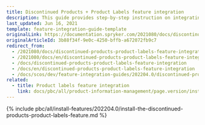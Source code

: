 ```yaml
---
title: Discontinued Products + Product Labels feature integration
description: This guide provides step-by-step instruction on integrating Discontinued Products + Product Labels feature into a Spryker-based project.
last_updated: Jun 16, 2021
template: feature-integration-guide-template
originalLink: https://documentation.spryker.com/2021080/docs/discontinued-products-product-labels-feature-integration
originalArticleId: 3b88f34f-9e0c-4250-bffb-a672072fb9c7
redirect_from:
  - /2021080/docs/discontinued-products-product-labels-feature-integration
  - /2021080/docs/en/discontinued-products-product-labels-feature-integration
  - /docs/discontinued-products-product-labels-feature-integration
  - /docs/en/discontinued-products-product-labels-feature-integration
  - /docs/scos/dev/feature-integration-guides/202204.0/discontinued-products-product-labels-feature-integration.html
related:
  - title: Product labels feature integration
    link: docs/pbc/all/product-information-management/page.version/install-and-upgrade/install-features/install-the-product-labels-feature.html
---
```


{% include pbc/all/install-features/202204.0/install-the-discontinued-products-product-labels-feature.md %} <!-- To edit, see /_includes/pbc/all/install-features/202204.0/install-the-discontinued-products-product-labels-feature.md -->
